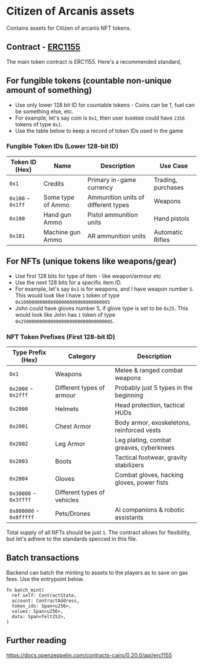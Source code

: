 # Citizen of Arcanis assets

Contains assets for Citizen of arcanis NFT tokens.

## Contract - [ERC1155](https://eips.ethereum.org/EIPS/eip-1155#specification)

The main token contract is ERC1155. Here's a recommended standard,

## For fungible tokens (countable non-unique amount of something)
* Use only lower 128 bit ID for countable tokens - Coins can be 1, fuel can be something else, etc.
* For example, let's say coin is `0x1`, then user `0xb0bb0` could have `2356` tokens of type `0x1`. 
* Use the table below to keep a record of token IDs used in the game

### **Fungible Token IDs** (Lower 128-bit ID)

| Token ID (Hex) | Name            | Description                                | Use Case      |
|---------------|----------------|--------------------------------------------|-----------------|
| `0x1`        | Credits          | Primary in-game currency               | Trading, purchases |
| `0x100` - `0x1ff` | Some type of Ammo | Ammunition units of different types | Weapons |
| `0x100`     | Hand gun Ammo    | Pistol ammunition units                | Hand pistols |
| `0x101`     | Machine gun Ammo | AR ammunition units                    | Automatic Rifles |

## For NFTs (unique tokens like weapons/gear)
* Use first 128 bits for type of item - like weapon/armour etc
* Use the next 128 bits for a specific item ID.
* For example, let's say `0x1` is for weapons, and I have weapon number `5`. This would look like I have `1` token of type `0x100000000000000000000000000000005`
* John could have gloves number 5, if glove type is set to be `0x25`. This would look like John has `1` token of type `0x2500000000000000000000000000000005`.

### **NFT Token Prefixes** (First 128-bit ID)  

| Type Prefix (Hex) | Category       | Description                                 |
|------------------|---------------|---------------------------------------------|
| `0x1`           | Weapons        | Melee & ranged combat weapons              |
| `0x2000` - `0x2fff` | Different types of armour | Probably just 5 types in the beginning |
| `0x2000`        | Helmets        | Head protection, tactical HUDs             |
| `0x2001`        | Chest Armor    | Body armor, exoskeletons, reinforced vests |
| `0x2002`        | Leg Armor      | Leg plating, combat greaves, cyberknees    |
| `0x2003`        | Boots          | Tactical footwear, gravity stabilizers     |
| `0x2004`        | Gloves         | Combat gloves, hacking gloves, power fists |
| `0x30000` - `0x3ffff`   | Different types of vehicles                 |
| `0x800000` - `0x8fffff` | Pets/Drones    | AI companions & robotic assistants |

Total supply of all NFTs should be just `1`. The contract allows for flexibility, but let's adhere to the standards specced in this file.

## Batch transactions

Backend can batch the minting to assets to the players as to save on gas fees. Use the entrypoint below.

```
fn batch_mint(
  ref self: ContractState,
  account: ContractAddress,
  token_ids: Span<u256>,
  values: Span<u256>,
  data: Span<felt252>,
)
```

## Further reading

https://docs.openzeppelin.com/contracts-cairo/0.20.0/api/erc1155
